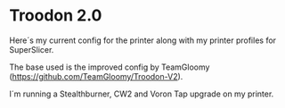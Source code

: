 # Troodon 2.0
Here´s my current config for the printer along with my printer profiles for SuperSlicer.

The base used is the improved config by TeamGloomy (https://github.com/TeamGloomy/Troodon-V2).

I´m running a Stealthburner, CW2 and Voron Tap upgrade on my printer.
